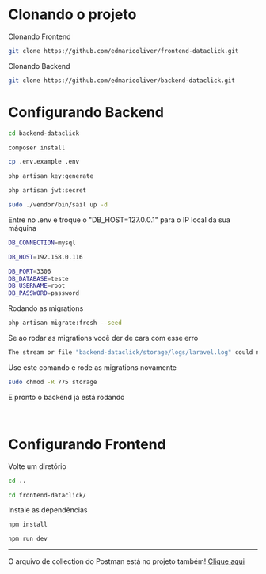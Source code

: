 # Clonando o projeto

Clonando Frontend
```bash
git clone https://github.com/edmariooliver/frontend-dataclick.git
```

Clonando Backend
```bash
git clone https://github.com/edmariooliver/backend-dataclick.git
```

# Configurando Backend

```bash
cd backend-dataclick
```

```bash
composer install
```

```bash
cp .env.example .env
```
```bash
php artisan key:generate
```
```bash
php artisan jwt:secret
```
```bash
sudo ./vendor/bin/sail up -d
```
Entre no .env e troque o "DB_HOST=127.0.0.1" para o IP local da sua máquina
```bash
DB_CONNECTION=mysql

DB_HOST=192.168.0.116

DB_PORT=3306
DB_DATABASE=teste
DB_USERNAME=root
DB_PASSWORD=password
```

Rodando as migrations
```bash
php artisan migrate:fresh --seed
```
Se ao rodar as migrations você der de cara com esse erro
```bash
The stream or file "backend-dataclick/storage/logs/laravel.log" could not be opened in append mode: Failed to open stream: Permission denied
```
Use este comando e rode as migrations novamente
```bash
sudo chmod -R 775 storage
```
E pronto o backend já está rodando

<br>

# Configurando Frontend

Volte um diretório 
```bash
cd ..
```
```bash
cd frontend-dataclick/
```
Instale as dependências
```bash
npm install
```

```bash
npm run dev
```

<hr>

O arquivo de collection do Postman está no projeto também! 
[Clique aqui](https://github.com/edmariooliver/backend-dataclick/blob/master/Gosto%20muito%20de%20vodka.postman_collection.json)
